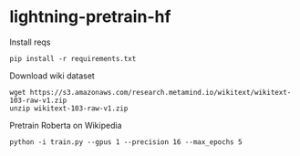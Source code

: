 # lightning-pretrain-hf

Install reqs

```
pip install -r requirements.txt
```

Download wiki dataset

```
wget https://s3.amazonaws.com/research.metamind.io/wikitext/wikitext-103-raw-v1.zip
unzip wikitext-103-raw-v1.zip
```

Pretrain Roberta on Wikipedia

```
python -i train.py --gpus 1 --precision 16 --max_epochs 5